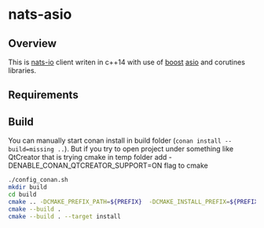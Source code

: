 # nats-asio

## Overview
This is [nats-io](https://nats.io/) client writen in c++14 with use of [boost](https://www.boost.org/) [asio](https://www.boost.org/doc/libs/release/libs/asio/) and corutines libraries.

## Requirements

## Build 
You can manually start conan install in build folder (`conan install --build=missing ..`). But if you try to open project under something like QtCreator that is trying cmake in temp folder add -DENABLE_CONAN_QTCREATOR_SUPPORT=ON flag to cmake
```bash
./config_conan.sh
mkdir build
cd build
cmake .. -DCMAKE_PREFIX_PATH=${PREFIX}  -DCMAKE_INSTALL_PREFIX=${PREFIX} ${CMAKE_ARGS}
cmake --build .
cmake --build . --target install
```
